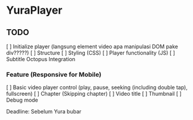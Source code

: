 # YuraPlayer

## TODO
[ ] Initialize player (langsung element video apa manipulasi DOM pake div?????)
[ ] Structure
[ ] Styling (CSS)
[ ] Player functionality (JS)
[ ] Subtitle Octopus Integration

### Feature (Responsive for Mobile)
[ ] Basic video player control (play, pause, seeking (including double tap), fullscreen)
[ ] Chapter (Skipping chapter)
[ ] Video title
[ ] Thumbnail
[ ] Debug mode

Deadline: Sebelum Yura bubar

